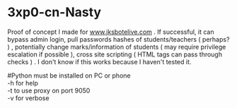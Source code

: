 # 3xp0-cn-Nasty
Proof of concept I made for www.jksbotelive.com . If successful, it can bypass admin login, pull passwords hashes of students/teachers ( perhaps? ) , potentially change marks/information of students ( may require privilege escalation if possible ), cross site scripting ( HTML tags can pass through checks ) . I don't know if this works because I haven't tested it.<br>

#Python must be installed on PC or phone<br>
-h for help<br>
-t to use proxy on port 9050<br>
-v for verbose<br>


